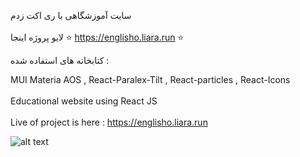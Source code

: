 سایت آموزشگاهی با ری اکت زدم
<br>
</br>لایو پروژه اینجا ⭐ https://englisho.liara.run ⭐

کتابخانه های استفاده شده :

MUI Materia
AOS ,
React-Paralex-Tilt ,
React-particles ,
React-Icons 
<br>
</br>
Educational website using React JS
<br>
</br>
Live of project is here : https://englisho.liara.run       

![alt text](https://github.com/mohammadbaghani/Englisho-React/blob/master/Screenshot_2025_01_08-9.png)
